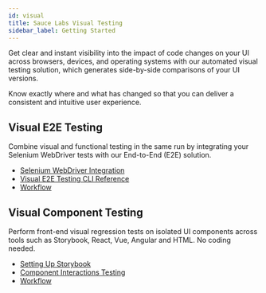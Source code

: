 ```yaml
---
id: visual
title: Sauce Labs Visual Testing
sidebar_label: Getting Started
---
```


Get clear and instant visibility into the impact of code changes on your UI across browsers, devices, and operating systems with our automated visual testing solution, which generates side-by-side comparisons of your UI versions.

Know exactly where and what has changed so that you can deliver a consistent and intuitive user experience.

<div className="box-wrapper" markdown="1">
<div className="box box1 card">
  <div className="container">
  <h2>Visual E2E Testing</h2>
  <p>Combine visual and functional testing in the same run by integrating your Selenium WebDriver tests with our End-to-End (E2E) solution.</p>
  <ul>
      <li><a href="/visual/e2e-testing/setup">Selenium WebDriver Integration</a></li>
      <li><a href="/visual/e2e-testing/commands-options">Visual E2E Testing CLI Reference</a></li>
      <li><a href="/visual/e2e-testing/workflow/review-workflow">Workflow</a></li>
  </ul>
  </div>
</div>
<div className="box box2 card">
  <div className="container">
  <h2>Visual Component Testing</h2>
  <p>Perform front-end visual regression tests on isolated UI components across tools such as Storybook, React, Vue, Angular and HTML. No coding needed.
  </p>
  <ul>
      <li><a href="/visual/component-testing/setup">Setting Up Storybook</a></li>
      <li><a href="/visual/component-testing/storybook-interactions-testing/">Component Interactions Testing</a></li>
      <li><a href="/visual/component-testing/workflow/review-workflow">Workflow</a></li>
  </ul>
  </div>
</div>
</div>
